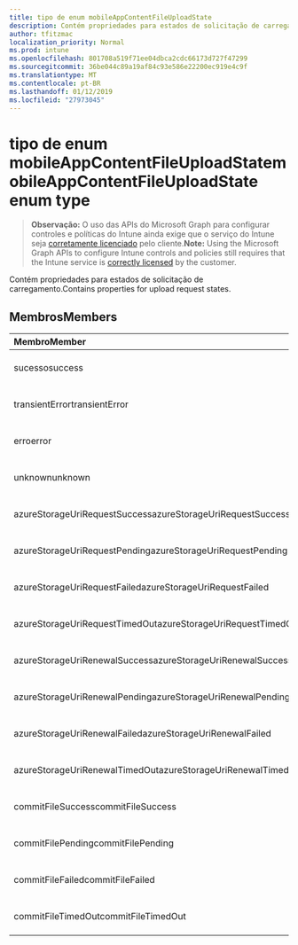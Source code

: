 ```yaml
---
title: tipo de enum mobileAppContentFileUploadState
description: Contém propriedades para estados de solicitação de carregamento.
author: tfitzmac
localization_priority: Normal
ms.prod: intune
ms.openlocfilehash: 801708a519f71ee04dbca2cdc66173d727f47299
ms.sourcegitcommit: 36be044c89a19af84c93e586e22200ec919e4c9f
ms.translationtype: MT
ms.contentlocale: pt-BR
ms.lasthandoff: 01/12/2019
ms.locfileid: "27973045"
---
```

# <a name="mobileappcontentfileuploadstate-enum-type"></a><span data-ttu-id="9acce-103">tipo de enum mobileAppContentFileUploadState</span><span class="sxs-lookup"><span data-stu-id="9acce-103">mobileAppContentFileUploadState enum type</span></span>

> <span data-ttu-id="9acce-104">**Observação:** O uso das APIs do Microsoft Graph para configurar controles e políticas do Intune ainda exige que o serviço do Intune seja [corretamente licenciado](https://go.microsoft.com/fwlink/?linkid=839381) pelo cliente.</span><span class="sxs-lookup"><span data-stu-id="9acce-104">**Note:** Using the Microsoft Graph APIs to configure Intune controls and policies still requires that the Intune service is [correctly licensed](https://go.microsoft.com/fwlink/?linkid=839381) by the customer.</span></span>

<span data-ttu-id="9acce-105">Contém propriedades para estados de solicitação de carregamento.</span><span class="sxs-lookup"><span data-stu-id="9acce-105">Contains properties for upload request states.</span></span>
## <a name="members"></a><span data-ttu-id="9acce-106">Membros</span><span class="sxs-lookup"><span data-stu-id="9acce-106">Members</span></span>
|<span data-ttu-id="9acce-107">Membro</span><span class="sxs-lookup"><span data-stu-id="9acce-107">Member</span></span>|<span data-ttu-id="9acce-108">Valor</span><span class="sxs-lookup"><span data-stu-id="9acce-108">Value</span></span>|<span data-ttu-id="9acce-109">Descrição</span><span class="sxs-lookup"><span data-stu-id="9acce-109">Description</span></span>|
|:---|:---|:---|
|<span data-ttu-id="9acce-110">sucesso</span><span class="sxs-lookup"><span data-stu-id="9acce-110">success</span></span>|<span data-ttu-id="9acce-111">0</span><span class="sxs-lookup"><span data-stu-id="9acce-111">0</span></span>|<span data-ttu-id="9acce-112">Ainda não documentado</span><span class="sxs-lookup"><span data-stu-id="9acce-112">Not yet documented</span></span>|
|<span data-ttu-id="9acce-113">transientError</span><span class="sxs-lookup"><span data-stu-id="9acce-113">transientError</span></span>|<span data-ttu-id="9acce-114">1</span><span class="sxs-lookup"><span data-stu-id="9acce-114">1</span></span>|<span data-ttu-id="9acce-115">Ainda não documentado</span><span class="sxs-lookup"><span data-stu-id="9acce-115">Not yet documented</span></span>|
|<span data-ttu-id="9acce-116">erro</span><span class="sxs-lookup"><span data-stu-id="9acce-116">error</span></span>|<span data-ttu-id="9acce-117">2</span><span class="sxs-lookup"><span data-stu-id="9acce-117">2</span></span>|<span data-ttu-id="9acce-118">Ainda não documentado</span><span class="sxs-lookup"><span data-stu-id="9acce-118">Not yet documented</span></span>|
|<span data-ttu-id="9acce-119">unknown</span><span class="sxs-lookup"><span data-stu-id="9acce-119">unknown</span></span>|<span data-ttu-id="9acce-120">3</span><span class="sxs-lookup"><span data-stu-id="9acce-120">3</span></span>|<span data-ttu-id="9acce-121">Ainda não documentado</span><span class="sxs-lookup"><span data-stu-id="9acce-121">Not yet documented</span></span>|
|<span data-ttu-id="9acce-122">azureStorageUriRequestSuccess</span><span class="sxs-lookup"><span data-stu-id="9acce-122">azureStorageUriRequestSuccess</span></span>|<span data-ttu-id="9acce-123">100</span><span class="sxs-lookup"><span data-stu-id="9acce-123">100</span></span>|<span data-ttu-id="9acce-124">Ainda não documentado</span><span class="sxs-lookup"><span data-stu-id="9acce-124">Not yet documented</span></span>|
|<span data-ttu-id="9acce-125">azureStorageUriRequestPending</span><span class="sxs-lookup"><span data-stu-id="9acce-125">azureStorageUriRequestPending</span></span>|<span data-ttu-id="9acce-126">101</span><span class="sxs-lookup"><span data-stu-id="9acce-126">101</span></span>|<span data-ttu-id="9acce-127">Ainda não documentado</span><span class="sxs-lookup"><span data-stu-id="9acce-127">Not yet documented</span></span>|
|<span data-ttu-id="9acce-128">azureStorageUriRequestFailed</span><span class="sxs-lookup"><span data-stu-id="9acce-128">azureStorageUriRequestFailed</span></span>|<span data-ttu-id="9acce-129">102</span><span class="sxs-lookup"><span data-stu-id="9acce-129">102</span></span>|<span data-ttu-id="9acce-130">Ainda não documentado</span><span class="sxs-lookup"><span data-stu-id="9acce-130">Not yet documented</span></span>|
|<span data-ttu-id="9acce-131">azureStorageUriRequestTimedOut</span><span class="sxs-lookup"><span data-stu-id="9acce-131">azureStorageUriRequestTimedOut</span></span>|<span data-ttu-id="9acce-132">103</span><span class="sxs-lookup"><span data-stu-id="9acce-132">103</span></span>|<span data-ttu-id="9acce-133">Ainda não documentado</span><span class="sxs-lookup"><span data-stu-id="9acce-133">Not yet documented</span></span>|
|<span data-ttu-id="9acce-134">azureStorageUriRenewalSuccess</span><span class="sxs-lookup"><span data-stu-id="9acce-134">azureStorageUriRenewalSuccess</span></span>|<span data-ttu-id="9acce-135">200</span><span class="sxs-lookup"><span data-stu-id="9acce-135">200</span></span>|<span data-ttu-id="9acce-136">Ainda não documentado</span><span class="sxs-lookup"><span data-stu-id="9acce-136">Not yet documented</span></span>|
|<span data-ttu-id="9acce-137">azureStorageUriRenewalPending</span><span class="sxs-lookup"><span data-stu-id="9acce-137">azureStorageUriRenewalPending</span></span>|<span data-ttu-id="9acce-138">201</span><span class="sxs-lookup"><span data-stu-id="9acce-138">201</span></span>|<span data-ttu-id="9acce-139">Ainda não documentado</span><span class="sxs-lookup"><span data-stu-id="9acce-139">Not yet documented</span></span>|
|<span data-ttu-id="9acce-140">azureStorageUriRenewalFailed</span><span class="sxs-lookup"><span data-stu-id="9acce-140">azureStorageUriRenewalFailed</span></span>|<span data-ttu-id="9acce-141">202</span><span class="sxs-lookup"><span data-stu-id="9acce-141">202</span></span>|<span data-ttu-id="9acce-142">Ainda não documentado</span><span class="sxs-lookup"><span data-stu-id="9acce-142">Not yet documented</span></span>|
|<span data-ttu-id="9acce-143">azureStorageUriRenewalTimedOut</span><span class="sxs-lookup"><span data-stu-id="9acce-143">azureStorageUriRenewalTimedOut</span></span>|<span data-ttu-id="9acce-144">203</span><span class="sxs-lookup"><span data-stu-id="9acce-144">203</span></span>|<span data-ttu-id="9acce-145">Ainda não documentado</span><span class="sxs-lookup"><span data-stu-id="9acce-145">Not yet documented</span></span>|
|<span data-ttu-id="9acce-146">commitFileSuccess</span><span class="sxs-lookup"><span data-stu-id="9acce-146">commitFileSuccess</span></span>|<span data-ttu-id="9acce-147">300</span><span class="sxs-lookup"><span data-stu-id="9acce-147">300</span></span>|<span data-ttu-id="9acce-148">Ainda não documentado</span><span class="sxs-lookup"><span data-stu-id="9acce-148">Not yet documented</span></span>|
|<span data-ttu-id="9acce-149">commitFilePending</span><span class="sxs-lookup"><span data-stu-id="9acce-149">commitFilePending</span></span>|<span data-ttu-id="9acce-150">301</span><span class="sxs-lookup"><span data-stu-id="9acce-150">301</span></span>|<span data-ttu-id="9acce-151">Ainda não documentado</span><span class="sxs-lookup"><span data-stu-id="9acce-151">Not yet documented</span></span>|
|<span data-ttu-id="9acce-152">commitFileFailed</span><span class="sxs-lookup"><span data-stu-id="9acce-152">commitFileFailed</span></span>|<span data-ttu-id="9acce-153">302</span><span class="sxs-lookup"><span data-stu-id="9acce-153">302</span></span>|<span data-ttu-id="9acce-154">Ainda não documentado</span><span class="sxs-lookup"><span data-stu-id="9acce-154">Not yet documented</span></span>|
|<span data-ttu-id="9acce-155">commitFileTimedOut</span><span class="sxs-lookup"><span data-stu-id="9acce-155">commitFileTimedOut</span></span>|<span data-ttu-id="9acce-156">303</span><span class="sxs-lookup"><span data-stu-id="9acce-156">303</span></span>|<span data-ttu-id="9acce-157">Ainda não documentado</span><span class="sxs-lookup"><span data-stu-id="9acce-157">Not yet documented</span></span>|



